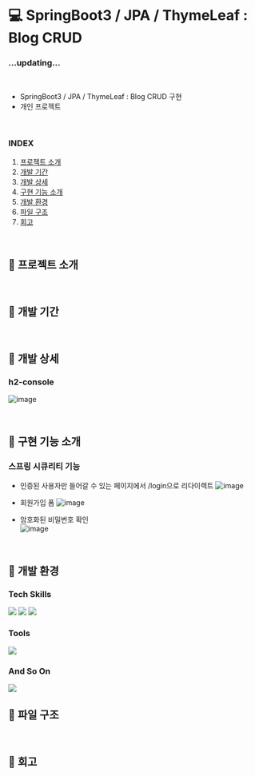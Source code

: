 # 💻 SpringBoot3 / JPA / ThymeLeaf : Blog CRUD
### ...updating...
<br>

- SpringBoot3 / JPA / ThymeLeaf : Blog CRUD 구현
- 개인 프로젝트
<br>

### INDEX

01. [프로젝트 소개](#-프로젝트-소개)
02. [개발 기간](#-개발-기간)
03. [개발 상세](#-개발-상세)
04. [구현 기능 소개](#-구현-기능-소개)
05. [개발 환경](#-개발-환경)
06. [파일 구조](#-파일-구조)
07. [회고](#-회고)   

<br>

## 🔎 프로젝트 소개

<br>

## 🔎 개발 기간

<br>

## 🔎 개발 상세
### h2-console
![image](https://github.com/Eumnya415/springboot-developer/assets/145963611/72c7e965-888a-4068-841e-410c244cbdb9)



<br>

## 🔎 구현 기능 소개
### 스프링 시큐리티 기능
* 인증된 사용자만 들어갈 수 있는 페이지에서 /login으로 리다이렉트
![image](https://github.com/Eumnya415/springboot-developer/assets/145963611/566efe0d-dab3-4ae4-85b4-025867bede80) <br>


* 회원가입 폼
![image](https://github.com/Eumnya415/springboot-developer/assets/145963611/011c7547-f63f-4eb3-b3a8-75614c757026) <br>

* 암호화된 비밀번호 확인 <br>
![image](https://github.com/Eumnya415/springboot-developer/assets/145963611/95bb1200-8e4d-49a7-bb1e-e24678434fec)

<br>

## 🔎 개발 환경
### Tech Skills
<img src="https://img.shields.io/badge/Spring Boot-6DB33F?style=for-the-badge&logo=springboot&logoColor=white"/> <img src="https://img.shields.io/badge/thymeleaf-005F0F?style=for-the-badge&logo=thymeleaf&logoColor=white"/> <img src="https://img.shields.io/badge/JavaScript-F7DF1E?style=for-the-badge&logo=javascript&logoColor=white"/>
<br>

### Tools
<img src="https://img.shields.io/badge/IntelliJ-000000?style=for-the-badge&logo=intellijidea&logoColor=white"/><br>

### And So On
<img src="https://img.shields.io/badge/junit5-25A162?style=for-the-badge&logo=junit5&logoColor=white"/>
<br>



## 🔎 파일 구조

<br>

## 🔎 회고
